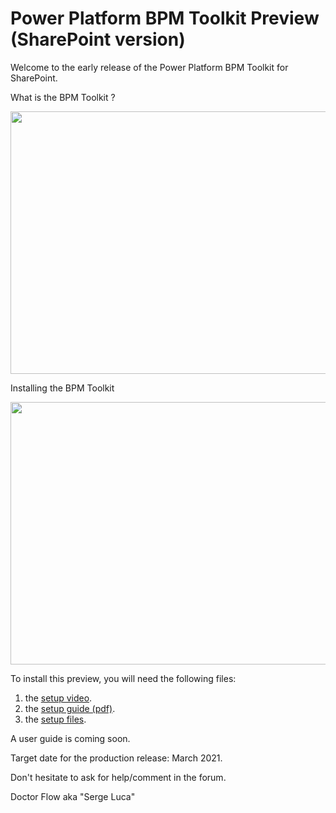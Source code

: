 # Power Platform BPM Toolkit Preview (SharePoint version)

Welcome to the early release of the Power Platform BPM Toolkit for SharePoint.  

What is the BPM Toolkit ?

<img src="https://github.com/sergeluca/Power-Platform-BPM-Toolkit/blob/main/BPM%20Toolkit%20facts.jpg" width="760" height="420">

Installing the BPM Toolkit

<img src="https://github.com/sergeluca/Power-Platform-BPM-Toolkit/blob/main/BPM%20Toolkit%20Setup.jpg" width="760" height="420">
  
To install this preview, you will need the following files:  

1. the [setup video](https://www.youtube.com/watch?v=fwlPDj7IEpE&feature=youtu.be).
2. the [setup guide (pdf)](https://github.com/sergeluca/Power-Platform-BPM-Toolkit/blob/main/BPM%20Toolkit%20setup%20guide.pdf).
3. the [setup files](https://github.com/sergeluca/Power-Platform-BPM-Toolkit/blob/main/BPM%20Toolkit%20Setup_2020-12-24.zip).


A user guide is coming soon.   

Target date for the production release: March 2021.

Don't hesitate to ask for help/comment in the forum.

Doctor Flow aka "Serge Luca"
